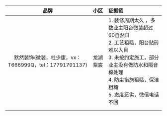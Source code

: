 |                          品牌                          |   小区   | 证据链                                                       |
| :----------------------------------------------------: | :------: | :----------------------------------------------------------- |
| 默然装饰(微装，杜少康，vx：T666999Q，tel：17791791137) | 龙湖紫宸 | 1. 装修周期太久 ，多数业主阳台微装超过60自然日 <br />2. 工艺粗糙，阳台贴砖难以入目<br />3. 未按约定施工，部分业主没有做防水和隔音棉处理<br />4. 防尘措施粗糙，保洁粗糙<br />5. 态度恶劣，微信电话不回 |
|                                                        |          |                                                              |
|                                                        |          |                                                              |

